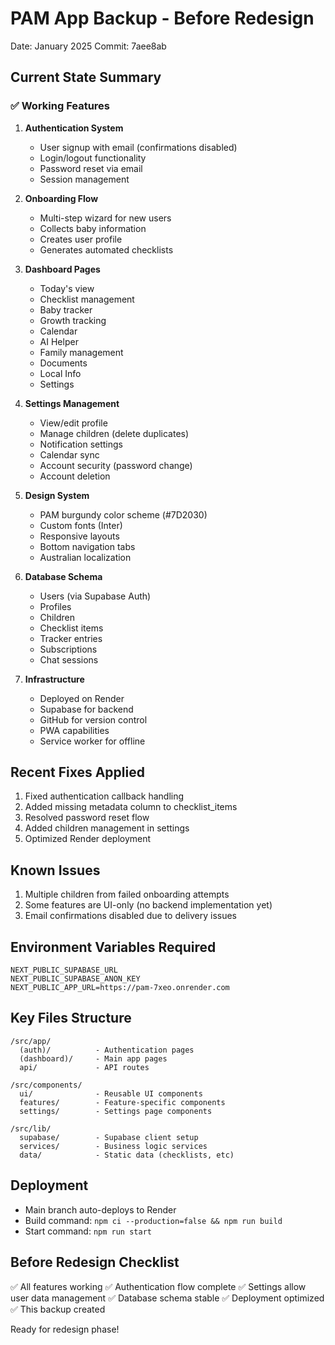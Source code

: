 # PAM App Backup - Before Redesign
Date: January 2025
Commit: 7aee8ab

## Current State Summary

### ✅ Working Features

1. **Authentication System**
   - User signup with email (confirmations disabled)
   - Login/logout functionality  
   - Password reset via email
   - Session management

2. **Onboarding Flow**
   - Multi-step wizard for new users
   - Collects baby information
   - Creates user profile
   - Generates automated checklists

3. **Dashboard Pages**
   - Today's view
   - Checklist management
   - Baby tracker
   - Growth tracking
   - Calendar
   - AI Helper
   - Family management
   - Documents
   - Local Info
   - Settings

4. **Settings Management**
   - View/edit profile
   - Manage children (delete duplicates)
   - Notification settings
   - Calendar sync
   - Account security (password change)
   - Account deletion

5. **Design System**
   - PAM burgundy color scheme (#7D2030)
   - Custom fonts (Inter)
   - Responsive layouts
   - Bottom navigation tabs
   - Australian localization

6. **Database Schema**
   - Users (via Supabase Auth)
   - Profiles
   - Children
   - Checklist items
   - Tracker entries
   - Subscriptions
   - Chat sessions

7. **Infrastructure**
   - Deployed on Render
   - Supabase for backend
   - GitHub for version control
   - PWA capabilities
   - Service worker for offline

## Recent Fixes Applied

1. Fixed authentication callback handling
2. Added missing metadata column to checklist_items
3. Resolved password reset flow
4. Added children management in settings
5. Optimized Render deployment

## Known Issues

1. Multiple children from failed onboarding attempts
2. Some features are UI-only (no backend implementation yet)
3. Email confirmations disabled due to delivery issues

## Environment Variables Required

```
NEXT_PUBLIC_SUPABASE_URL
NEXT_PUBLIC_SUPABASE_ANON_KEY
NEXT_PUBLIC_APP_URL=https://pam-7xeo.onrender.com
```

## Key Files Structure

```
/src/app/
  (auth)/          - Authentication pages
  (dashboard)/     - Main app pages
  api/             - API routes
  
/src/components/
  ui/              - Reusable UI components
  features/        - Feature-specific components
  settings/        - Settings page components
  
/src/lib/
  supabase/        - Supabase client setup
  services/        - Business logic services
  data/            - Static data (checklists, etc)
```

## Deployment

- Main branch auto-deploys to Render
- Build command: `npm ci --production=false && npm run build`
- Start command: `npm run start`

## Before Redesign Checklist

✅ All features working
✅ Authentication flow complete
✅ Settings allow user data management
✅ Database schema stable
✅ Deployment optimized
✅ This backup created

Ready for redesign phase!